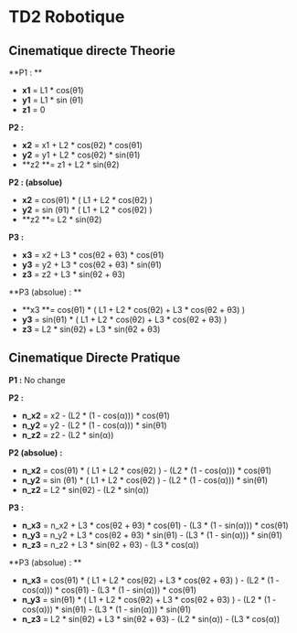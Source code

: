 # TD2 Robotique #

## Cinematique directe Theorie ##

**P1 : **
- **x1** = L1 \* cos(&theta;1)
- **y1** = L1 \* sin (&theta;1)
- **z1** = 0

**P2 :** 
- **x2** = x1 + L2 \* cos(&theta;2) \* cos(&theta;1)
- **y2** = y1 + L2 \* cos(&theta;2) \* sin(&theta;1)
- **z2 **= z1 + L2 \* sin(&theta;2)


**P2 : (absolue)** 
- **x2** = cos(&theta;1) \* ( L1 + L2 \* cos(&theta;2) )
- **y2** = sin (&theta;1) \* ( L1 + L2 \* cos(&theta;2) )
- **z2 **= L2 \* sin(&theta;2)

**P3 :** 
- **x3** = x2 + L3 \* cos(&theta;2 + &theta;3) \* cos(&theta;1)
- **y3** = y2 + L3 \* cos(&theta;2 + &theta;3) \* sin(&theta;1)
- **z3** = z2 + L3 \* sin(&theta;2 + &theta;3)

**P3 (absolue) : **
- **x3 **= cos(&theta;1) \* ( L1 + L2 \* cos(&theta;2) + L3 \* cos(&theta;2 + &theta;3) )
- **y3** = sin(&theta;1) \* ( L1 + L2 \* cos(&theta;2) + L3 \* cos(&theta;2 + &theta;3) )
- **z3** = L2 \* sin(&theta;2) + L3 \* sin(&theta;2 + &theta;3)

## Cinematique Directe Pratique ##

**P1 :** No change

**P2 :**  
- **n_x2** = x2 - (L2 \* (1 - cos(&alpha;))) \* cos(&theta;1)
- **n_y2** = y2 - (L2 \* (1 - cos(&alpha;))) \* sin(&theta;1)
- **n_z2** = z2 - (L2 \* sin(&alpha;))

**P2 (absolue) :**  
- **n_x2** = cos(&theta;1) \* ( L1 + L2 \* cos(&theta;2) ) - (L2 \* (1 - cos(&alpha;))) \* cos(&theta;1)
- **n_y2** = sin (&theta;1) \* ( L1 + L2 \* cos(&theta;2) ) - (L2 \* (1 - cos(&alpha;))) \* sin(&theta;1)
- **n_z2** = L2 \* sin(&theta;2) - (L2 \* sin(&alpha;))

**P3 :**  
- **n_x3** = n_x2 + L3 \* cos(&theta;2 + &theta;3) \* cos(&theta;1) - (L3 \* (1 - sin(&alpha;))) \* cos(&theta;1)
- **n_y3** = n_y2 + L3 \* cos(&theta;2 + &theta;3) \* sin(&theta;1) - (L3 \* (1 - sin(&alpha;))) \* sin(&theta;1)
- **n_z3** = n_z2 + L3 \* sin(&theta;2 + &theta;3) - (L3 \* cos(&alpha;))

**P3 (absolue) : **
- **n_x3** = cos(&theta;1) \* ( L1 + L2 \* cos(&theta;2) + L3 \* cos(&theta;2 + &theta;3) ) - (L2 \* (1 - cos(&alpha;))) \* cos(&theta;1) - (L3 \* (1 - sin(&alpha;))) \* cos(&theta;1)
- **n_y3** = sin(&theta;1) \* ( L1 + L2 \* cos(&theta;2) + L3 \* cos(&theta;2 + &theta;3) ) - (L2 \* (1 - cos(&alpha;))) \* sin(&theta;1) - (L3 \* (1 - sin(&alpha;))) \* sin(&theta;1)
- **n_z3** = L2 \* sin(&theta;2) + L3 \* sin(&theta;2 + &theta;3) - (L2 \* sin(&alpha;))  - (L3 \* cos(&alpha;))